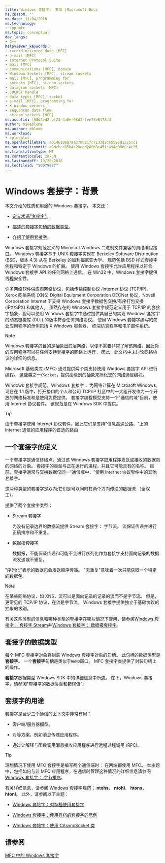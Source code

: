 ```yaml
---
title: Windows 套接字： 背景 |Microsoft Docs
ms.custom: ''
ms.date: 11/04/2016
ms.technology:
- cpp-mfc
ms.topic: conceptual
dev_langs:
- C++
helpviewer_keywords:
- record-oriented data [MFC]
- e-mail [MFC]
- Internet Protocol Suite
- mail [MFC]
- communications [MFC], domain
- Windows Sockets [MFC], stream sockets
- mail [MFC], programming for
- sockets [MFC], stream sockets
- datagram sockets [MFC]
- SOCKET handle
- data types [MFC], socket
- e-mail [MFC], programming for
- X Window servers
- sequenced data flow
- stream sockets [MFC]
ms.assetid: f60d4ed2-bf23-4a0e-98d2-fee77e8473dd
author: mikeblome
ms.author: mblome
ms.workload:
- cplusplus
ms.openlocfilehash: a6146106a7ae378821fc7133d2d65597d1225cc1
ms.sourcegitcommit: a9dcbcc85b4c28eed280d8e451c494a00d8c4c25
ms.translationtype: MT
ms.contentlocale: zh-CN
ms.lasthandoff: 10/25/2018
ms.locfileid: "50079657"
---
```

# <a name="windows-sockets-background"></a>Windows 套接字：背景

本文介绍的性质和用途的 Windows 套接字。 本文还：

- [定义术语"套接字"](#_core_definition_of_a_socket)。

- [描述的套接字句柄的数据类型](#_core_the_socket_data_type)。

- [介绍了使用套接字](#_core_uses_for_sockets)。

Windows 套接字规范定义的 Microsoft Windows 二进制文件兼容的网络编程接口。 Windows 套接字基于 UNIX 套接字实现在 Berkeley Software Distribution (BSD，版本 4.3) 从在 Berkeley 的加利福尼亚大学。 规范包括 BSD 样式套接字例程和特定于 Windows 的扩展。 使用 Windows 套接字允许应用程序以符合 Windows 套接字 API 的任何网络上通信。 在 Win32 中，Windows 套接字提供线程安全性。

许多网络软件供应商网络协议，包括传输控制协议 /internet 协议 (TCP/IP)，Xerox 网络系统 (XNS) Digital Equipment Corporation DECNet 协议，Novell Corporation Internet 下支持 Windows 套接字数据包交换/有序打包交换 (IPX/SPX) 和其他人。 虽然存在的 Windows 套接字规范定义用于 TCP/IP 的套接字抽象，但可以使用 Windows 套接字中通过提供其自己的实现 Windows 套接字的动态链接库 (DLL) 的版本符合任何网络协议。 使用 Windows 套接字编写的商业应用程序的示例包括 X Windows 服务器、 终端仿真程序和电子邮件系统。

> [!NOTE]
>  Windows 套接字的目的是抽象出底层网络，以便不需要非常了解该网络，因此你的应用程序可以在任何支持套接字的网络上运行。 因此，此文档中未讨论网络协议的详细的信息。

Microsoft 基础类库 (MFC) 通过提供两个类支持使用 Windows 套接字 API 进行编程。 这些类之一`CSocket`，提供高级别的抽象来简化您的网络通信编程。

Windows 套接字规范，Windows 套接字： 为网络计算在 Microsoft Windows，现在在 1.1 版中，打开接口的个人和公司 TCP/IP 社区中的一大组开发作为一个开放的网络标准和是使用免费提供。 套接字编程模型支持一个"通信的域"目前，使用 Internet 协议套件。 该规范是在 Windows SDK 中提供。

> [!TIP]
>  由于套接字使用 Internet 协议套件，因此它们是支持"信息高速公路。"上的 Internet 通信的应用程序的首选的路由

##  <a name="_core_definition_of_a_socket"></a> 一个套接字的定义

一个套接字是通信终结点，通过该 Windows 套接字应用程序发送或接收的数据包的网络的对象。 套接字的类型与正在运行的进程，并且它可能具有的名称。 目前，套接字通常与交换数据仅同一"通信域中，"使用 Internet 协议套件中的其他套接字。

这两种类型的套接字是双向;它们是可以同时在两个方向传递的数据流 （全双工）。

提供了两个套接字类型：

- Stream 套接字

   为没有记录边界的数据流提供 Stream 套接字： 字节流。 流保证传递并进行正确排序和不重复。

- 数据报套接字

   数据报，不能保证传递和可能不会进行序列化作为套接字支持面向记录的数据流发送或不重复。

"序列化"表示的数据包会发送顺序传递。 "无重复"意味着一次只能获取一个特定的数据包。

> [!NOTE]
>  在某些网络协议，如 XNS，流可以是面向记录的记录的流而不是字节流。 但是，更常见的 TCP/IP 协议，在流是字节流。 Windows 套接字提供独立于基础协议的抽象的级别。

有关这些类型的信息和哪种类型的套接字在哪些情况下使用，请参阅[Windows 套接字： 套接字 Stream](../mfc/windows-sockets-stream-sockets.md)并[Windows 套接字： 数据报套接字](../mfc/windows-sockets-datagram-sockets.md)。

##  <a name="_core_the_socket_data_type"></a> 套接字的数据类型

每个 MFC 套接字对象将封装 Windows 套接字对象的句柄。 此句柄的数据类型是**套接字**。 一个**套接字**句柄是类似于`HWND`窗口。 MFC 套接字类提供了封装句柄上的操作。

**套接字**数据类型 Windows SDK 中的详细信息中所述。 在下，Windows 套接字，请参阅"套接字的数据类型和错误值"。

##  <a name="_core_uses_for_sockets"></a> 套接字的用途

套接字是至少三个通信的上下文中非常有用：

- 客户端/服务器模型。

- 对等方案，例如消息传递应用程序。

- 通过让解释与函数调用消息接收应用程序进行远程过程调用 (RPC)。

> [!TIP]
>  理想情况下使用 MFC 套接字是编写两个通信端时： 在两端都使用 MFC。 本主题中，包括如何与非 MFC 应用程序，在通信时管理这种情况的详细信息请参阅[Windows 套接字： 字节排序](../mfc/windows-sockets-byte-ordering.md)。

有关详细信息，请参阅 Windows 套接字规范： **ntohs**， **ntohl**， **htons**， **htonl**。 此外，请参阅以下主题：

- [Windows 套接字：对存档使用套接字](../mfc/windows-sockets-using-sockets-with-archives.md)

- [Windows 套接字：使用存档的套接字的示例](../mfc/windows-sockets-example-of-sockets-using-archives.md)

- [Windows 套接字：使用 CAsyncSocket 类](../mfc/windows-sockets-using-class-casyncsocket.md)

## <a name="see-also"></a>请参阅

[MFC 中的 Windows 套接字](../mfc/windows-sockets-in-mfc.md)

